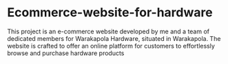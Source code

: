 # Ecommerce-website-for-hardware
This project is an e-commerce website developed by me and a team of dedicated members for Warakapola Hardware, situated in Warakapola. The website is crafted to offer an online platform for customers to effortlessly browse and purchase hardware products
